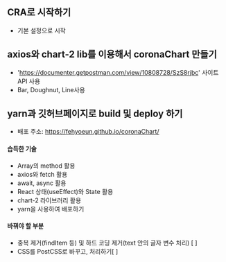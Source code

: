 ## CRA로 시작하기 
- 기본 설정으로 시작

## axios와 chart-2 lib를 이용해서 coronaChart 만들기
- 'https://documenter.getpostman.com/view/10808728/SzS8rjbc' 사이트 API 사용
- Bar, Doughnut, Line사용

## yarn과 깃허브페이지로 build 및 deploy 하기
- 배포 주소:  https://fehyoeun.github.io/coronaChart/

#### 습득한 기술
- Array의 method 활용
- axios와 fetch 활용
- await, async 활용
- React 상태(useEffect)와 State 활용
- chart-2 라이브러리 활용
- yarn을 사용하여 배포하기

#### 바꿔야 할 부분
- 중복 제거(findItem 등) 및 하드 코딩 제거(text 안의 글자 변수 처리) [ ]
- CSS를 PostCSS로 바꾸고, 처리하기[ ]

